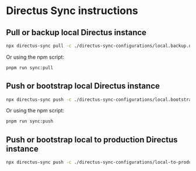 # Directus Sync instructions

## Pull or backup local Directus instance

```bash
npx directus-sync pull -c ./directus-sync-configurations/local.backup.directus-sync.config.cjs
```

Or using the npm script:
```bash
pnpm run sync:pull
```

## Push or bootstrap local Directus instance

```bash
npx directus-sync push -c ./directus-sync-configurations/local.bootstrap.directus-sync.config.cjs
```

Or using the npm script:
```bash
pnpm run sync:push
```

## Push or bootstrap local to production Directus instance

```bash
npx directus-sync push -c ./directus-sync-configurations/local-to-production.bootstrap.directus-sync.config.cjs
```